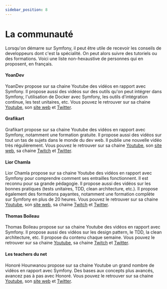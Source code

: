 ```yaml
---
sidebar_position: 8
---
```


# La communauté

Lorsqu'on démarre sur Symfony, il peut être utile de recevoir les conseils de developpeurs dont c'est la spécialité. On peut alors suivre des tutoriels ou des formations. Voici une liste non-hexaustive de personnes qui en proposent, en français.

#### YoanDev

YoanDev propose sur sa chaine Youtube des vidéos en rapport avec Symfony. Il propose aussi des vidéos sur des outils qu'on peut intégrer dans Symfony, l'utilisation de Docker avec Symfony, les outils d'intégration continue, les test unitaires, etc. Vous pouvez le retrouver sur sa chaine [Youtube](https://www.youtube.com/c/yoandevco), son [site web](https://www.youtube.com/c/yoandevco) et [Twitter](https://twitter.com/yOyO38).


#### Grafikart

Grafikart propose sur sa chaine Youtube des vidéos en rapport avec Symfony, notamment une formation gratuite. Il propose aussi des vidéos sur tout un tas de sujets dans le monde du dev web. Il publie une nouvelle vidéo très régulièrement. Vous pouvez le retrouver sur sa chaine [Youtube](https://www.youtube.com/c/grafikart), son [site web](https://grafikart.fr/), sa chaine [Twitch](https://www.twitch.tv/grafikart) et [Twitter](https://twitter.com/grafikart_fr).

#### Lior Chamla

Lior Chamla propose sur sa chaine Youtube des vidéos en rapport avec Symfony pour comprendre comment ses entrailles fonctionnent. Il est reconnu pour sa grande pédagogie. Il propose aussi des vidéos sur les bonnes pratiques (tests unitaires, TDD, clean architecture, etc.). Il propose également des formations payantes, notamment une formation complète sur Symfony en plus de 20 heures. Vous pouvez le retrouver sur sa chaine [Youtube](https://www.youtube.com/c/LiorCHAMLA), son [site web](https://learn.web-develop.me/), sa chaine [Twitch](https://www.twitch.tv/liior?lang=fr) et [Twitter](https://twitter.com/LiiorC).


#### Thomas Boileau

Thomas Boileau propose sur sa chaine Youtube des vidéos en rapport avec Symfony. Il propose aussi des vidéos sur les design pattern, le TDD, la clean architecture, etc. Il propose du contenu chaque semaine. Vous pouvez le retrouver sur sa chaine [Youtube](https://www.youtube.com/c/ThomasBoileau), sa chaine [Twitch](https://www.twitch.tv/toham) et [Twitter](https://twitter.com/boileau_thomas).


#### Les teachers du net

Honoré Hounwanou propose sur sa chaine Youtube un grand nombre de vidéos en rapport avec Symfony. Des bases aux concepts plus avancés, avancez pas à pas avec Honoré. Vous pouvez le retrouver sur sa chaine [Youtube](https://www.youtube.com/c/Teachersdunet), son [site web](https://parlonscode.com) et [Twitter](https://twitter.com/TEACHERSDUNET).
